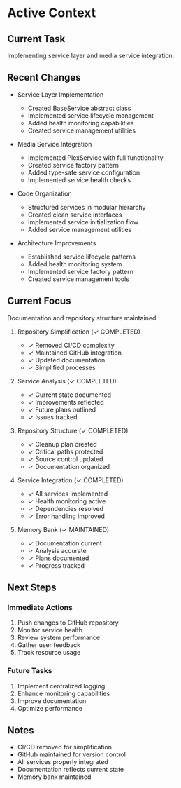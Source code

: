 # Active Context

## Current Task
Implementing service layer and media service integration.

## Recent Changes
- Service Layer Implementation
  * Created BaseService abstract class
  * Implemented service lifecycle management
  * Added health monitoring capabilities
  * Created service management utilities

- Media Service Integration
  * Implemented PlexService with full functionality
  * Created service factory pattern
  * Added type-safe service configuration
  * Implemented service health checks

- Code Organization
  * Structured services in modular hierarchy
  * Created clean service interfaces
  * Implemented service initialization flow
  * Added service management utilities

- Architecture Improvements
  * Established service lifecycle patterns
  * Added health monitoring system
  * Implemented service factory pattern
  * Created service management tools

## Current Focus
Documentation and repository structure maintained:

1. Repository Simplification (✓ COMPLETED)
   - ✓ Removed CI/CD complexity
   - ✓ Maintained GitHub integration
   - ✓ Updated documentation
   - ✓ Simplified processes

2. Service Analysis (✓ COMPLETED)
   - ✓ Current state documented
   - ✓ Improvements reflected
   - ✓ Future plans outlined
   - ✓ Issues tracked

3. Repository Structure (✓ COMPLETED)
   - ✓ Cleanup plan created
   - ✓ Critical paths protected
   - ✓ Source control updated
   - ✓ Documentation organized

4. Service Integration (✓ COMPLETED)
   - ✓ All services implemented
   - ✓ Health monitoring active
   - ✓ Dependencies resolved
   - ✓ Error handling improved

5. Memory Bank (✓ MAINTAINED)
   - ✓ Documentation current
   - ✓ Analysis accurate
   - ✓ Plans documented
   - ✓ Progress tracked

## Next Steps

### Immediate Actions
1. Push changes to GitHub repository
2. Monitor service health
3. Review system performance
4. Gather user feedback
5. Track resource usage

### Future Tasks
1. Implement centralized logging
2. Enhance monitoring capabilities
3. Improve documentation
4. Optimize performance

## Notes
- CI/CD removed for simplification
- GitHub maintained for version control
- All services properly integrated
- Documentation reflects current state
- Memory bank maintained